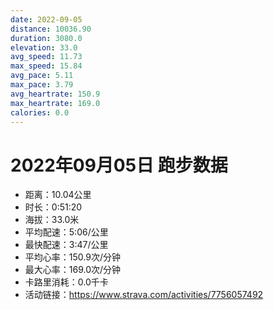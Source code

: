 ```yaml
---
date: 2022-09-05
distance: 10036.90
duration: 3080.0
elevation: 33.0
avg_speed: 11.73
max_speed: 15.84
avg_pace: 5.11
max_pace: 3.79
avg_heartrate: 150.9
max_heartrate: 169.0
calories: 0.0
---
```


# 2022年09月05日 跑步数据

- 距离：10.04公里
- 时长：0:51:20
- 海拔：33.0米
- 平均配速：5:06/公里
- 最快配速：3:47/公里
- 平均心率：150.9次/分钟
- 最大心率：169.0次/分钟
- 卡路里消耗：0.0千卡
- 活动链接：https://www.strava.com/activities/7756057492
